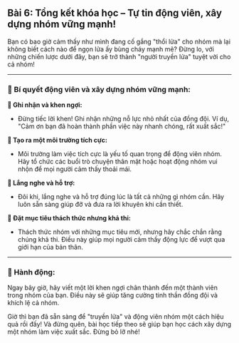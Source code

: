 ## Bài 6: Tổng kết khóa học – Tự tin động viên, xây dựng nhóm vững mạnh!

Bạn có bao giờ cảm thấy như mình đang cố gắng "thổi lửa" cho nhóm mà lại không biết cách nào để ngọn lửa ấy bùng cháy mạnh mẽ? Đừng lo, với những chiến lược dưới đây, bạn sẽ trở thành "người truyền lửa" tuyệt vời cho cả nhóm!

---

### 📌 Bí quyết động viên và xây dựng nhóm vững mạnh:

**🔹 Ghi nhận và khen ngợi:**
- Đừng tiếc lời khen! Ghi nhận những nỗ lực nhỏ nhất của đồng đội. Ví dụ, "Cảm ơn bạn đã hoàn thành phần việc này nhanh chóng, rất xuất sắc!"

**🔹 Tạo ra một môi trường tích cực:**
- Môi trường làm việc tích cực là yếu tố quan trọng để động viên nhóm. Hãy tổ chức các buổi trò chuyện thân mật hoặc hoạt động nhóm vui nhộn để mọi người cảm thấy thoải mái.

**🔹 Lắng nghe và hỗ trợ:**
- Đôi khi, lắng nghe và hỗ trợ đúng lúc là tất cả những gì nhóm cần. Hãy luôn sẵn sàng giúp đỡ và đưa ra lời khuyên khi cần thiết.

**🔹 Đặt mục tiêu thách thức nhưng khả thi:**
- Thách thức nhóm với những mục tiêu mới, nhưng hãy chắc chắn rằng chúng khả thi. Điều này giúp mọi người cảm thấy động lực để vượt qua giới hạn của bản thân.

---

### 🚀 Hành động:

Ngay bây giờ, hãy viết một lời khen ngợi chân thành đến một thành viên trong nhóm của bạn. Điều này sẽ giúp tăng cường tinh thần đồng đội và khích lệ cả nhóm.

Giờ thì bạn đã sẵn sàng để "truyền lửa" và động viên nhóm một cách hiệu quả rồi đấy! Và đừng quên, bài học tiếp theo sẽ giúp bạn học cách xây dựng một nhóm làm việc xuất sắc. Đừng bỏ lỡ nhé!